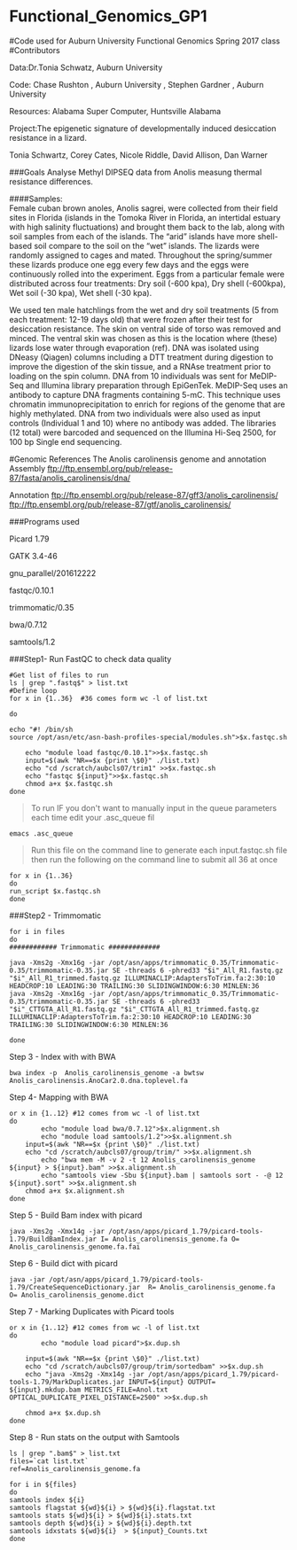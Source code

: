 # Functional_Genomics_GP1
#Code used for Auburn University Functional Genomics Spring 2017 class 
#Contributors 

Data:Dr.Tonia Schwatz, Auburn University

Code: Chase Rushton , Auburn University , Stephen Gardner , Auburn University 

Resources: Alabama Super Computer, Huntsville Alabama 

Project:The epigenetic signature of developmentally induced desiccation resistance in a lizard.

Tonia Schwartz, Corey Cates, Nicole Riddle, David Allison, Dan Warner



###Goals
Analyse Methyl DIPSEQ data from Anolis measung thermal resistance differences. 

####Samples:   
Female cuban brown anoles, Anolis sagrei, were collected from their field sites in Florida (islands in the Tomoka River in Florida, an intertidal estuary with high salinity fluctuations) and brought them back to the lab, along with soil samples from each of the islands. The “arid” islands have more shell-based soil compare to the soil on the “wet” islands. The lizards were randomly assigned to cages and mated. Throughout the spring/summer these lizards produce one egg every few days and the eggs were continuously rolled into the experiment. Eggs from a particular female were distributed across four treatments: Dry soil (-600 kpa), Dry shell (-600kpa), Wet soil (-30 kpa), Wet shell (-30 kpa).

We used ten male hatchlings from the wet and dry soil treatments (5 from each treatment: 12-19 days old) that were frozen after their test for desiccation resistance.  The skin on ventral side of torso was removed and minced.  The ventral skin was chosen as this is the location where (these) lizards lose water through evaporation (ref).  DNA was isolated using DNeasy (Qiagen) columns including a DTT treatment during digestion to improve the digestion of the skin tissue, and a RNAse treatment prior to loading on the spin column. 
DNA from 10 individuals was sent for MeDIP-Seq and Illumina library preparation through EpiGenTek.  MeDIP-Seq uses an antibody to capture DNA fragments containing 5-mC. This technique uses chromatin immunoprecipitation to enrich for regions of the genome that are highly methylated. DNA from two individuals were also used as input controls (Individual 1 and 10) where no antibody was added. The libraries (12 total) were barcoded and sequenced on the Illumina Hi-Seq 2500, for 100 bp Single end sequencing.

#Genomic References
The Anolis carolinensis genome and annotation
Assembly
ftp://ftp.ensembl.org/pub/release-87/fasta/anolis_carolinensis/dna/

Annotation
ftp://ftp.ensembl.org/pub/release-87/gff3/anolis_carolinensis/
ftp://ftp.ensembl.org/pub/release-87/gtf/anolis_carolinensis/


###Programs used

Picard 1.79

GATK 3.4-46

gnu_parallel/201612222

fastqc/0.10.1

trimmomatic/0.35

bwa/0.7.12

samtools/1.2

###Step1- Run FastQC to check data quality

```Shell
#Get list of files to run
ls | grep ".fastq$" > list.txt
#Define loop
for x in {1..36}  #36 comes form wc -l of list.txt

do

echo "#! /bin/sh
source /opt/asn/etc/asn-bash-profiles-special/modules.sh">$x.fastqc.sh

    echo "module load fastqc/0.10.1">>$x.fastqc.sh
    input=$(awk "NR==$x {print \$0}" ./list.txt)
    echo "cd /scratch/aubcls07/trim1" >>$x.fastqc.sh
    echo "fastqc ${input}">>$x.fastqc.sh
    chmod a+x $x.fastqc.sh
done
```

>To run
>IF you don't want to manually input in the queue parameters each time edit your .asc_queue fil

```Shell
emacs .asc_queue
```

>Run this file on the command line to generate each input.fastqc.sh file then  run the following on the command line to submit all 36 at once

```Shell
for x in {1..36}
do
run_script $x.fastqc.sh
done
```
###Step2 - Trimmomatic 
```Shell
for i in files 
do
############ Trimmomatic #############

java -Xms2g -Xmx16g -jar /opt/asn/apps/trimmomatic_0.35/Trimmomatic-0.35/trimmomatic-0.35.jar SE -threads 6 -phred33 "$i"_All_R1.fastq.gz "$i"_All_R1_trimmed.fastq.gz ILLUMINACLIP:AdaptersToTrim.fa:2:30:10 HEADCROP:10 LEADING:30 TRAILING:30 SLIDINGWINDOW:6:30 MINLEN:36 
java -Xms2g -Xmx16g -jar /opt/asn/apps/trimmomatic_0.35/Trimmomatic-0.35/trimmomatic-0.35.jar SE -threads 6 -phred33 "$i"_CTTGTA_All_R1.fastq.gz "$i"_CTTGTA_All_R1_trimmed.fastq.gz ILLUMINACLIP:AdaptersToTrim.fa:2:30:10 HEADCROP:10 LEADING:30 TRAILING:30 SLIDINGWINDOW:6:30 MINLEN:36

done

```

Step 3 - Index with with BWA

```
bwa index -p  Anolis_carolinensis_genome -a bwtsw  Anolis_carolinensis.AnoCar2.0.dna.toplevel.fa
```
Step 4- Mapping with BWA
```Shell
or x in {1..12} #12 comes from wc -l of list.txt
do
        echo "module load bwa/0.7.12">$x.alignment.sh
        echo "module load samtools/1.2">>$x.alignment.sh
    input=$(awk "NR==$x {print \$0}" ./list.txt)
    echo "cd /scratch/aubcls07/group/trim/" >>$x.alignment.sh
        echo "bwa mem -M -v 2 -t 12 Anolis_carolinensis_genome ${input} > ${input}.bam" >>$x.alignment.sh
        echo "samtools view -Sbu ${input}.bam | samtools sort - -@ 12 ${input}.sort" >>$x.alignment.sh
    chmod a+x $x.alignment.sh
done
```
Step 5 - Build Bam index with picard 

```Shell
java -Xms2g -Xmx14g -jar /opt/asn/apps/picard_1.79/picard-tools-1.79/BuildBamIndex.jar I= Anolis_carolinensis_genome.fa O= Anolis_carolinensis_genome.fa.fai
```

Step 6 - Build dict with picard 

```Shell
java -jar /opt/asn/apps/picard_1.79/picard-tools-1.79/CreateSequenceDictionary.jar  R= Anolis_carolinensis_genome.fa  O= Anolis_carolinensis_genome.dict
```

Step 7 - Marking Duplicates with Picard tools 
```Shell
or x in {1..12} #12 comes from wc -l of list.txt
do
        echo "module load picard">$x.dup.sh

    input=$(awk "NR==$x {print \$0}" ./list.txt)
    echo "cd /scratch/aubcls07/group/trim/sortedbam" >>$x.dup.sh
    echo "java -Xms2g -Xmx14g -jar /opt/asn/apps/picard_1.79/picard-tools-1.79/MarkDuplicates.jar INPUT=${input} OUTPUT= ${input}.mkdup.bam METRICS_FILE=Anol.txt OPTICAL_DUPLICATE_PIXEL_DISTANCE=2500" >>$x.dup.sh

    chmod a+x $x.dup.sh
done
```


Step 8 - Run stats on the output with Samtools

```Shell
ls | grep ".bam$" > list.txt
files=`cat list.txt`
ref=Anolis_carolinensis_genome.fa

for i in ${files}
do
samtools index ${i}
samtools flagstat ${wd}${i} > ${wd}${i}.flagstat.txt
samtools stats ${wd}${i} > ${wd}${i}.stats.txt
samtools depth ${wd}${i} > ${wd}${i}.depth.txt
samtools idxstats ${wd}${i}  > ${input}_Counts.txt
done
```


